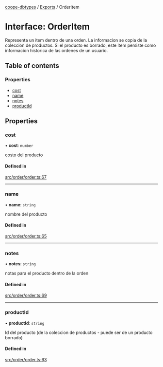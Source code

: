 [coope-dbtypes](../README.md) / [Exports](../modules.md) / OrderItem

# Interface: OrderItem

Representa un item dentro de una orden.  La informacion se copia de la
coleccion de productos.  Si el producto es borrado, este item persiste
como informacion historica de las ordenes de un usuario.

## Table of contents

### Properties

- [cost](OrderItem.md#cost)
- [name](OrderItem.md#name)
- [notes](OrderItem.md#notes)
- [productId](OrderItem.md#productid)

## Properties

### cost

• **cost**: `number`

costo del producto

#### Defined in

[src/order/order.ts:67](https://github.com/UCR-Labs/Coope-dbtypes/blob/eb93fee/src/order/order.ts#L67)

___

### name

• **name**: `string`

nombre del producto

#### Defined in

[src/order/order.ts:65](https://github.com/UCR-Labs/Coope-dbtypes/blob/eb93fee/src/order/order.ts#L65)

___

### notes

• **notes**: `string`

notas para el producto dentro de la orden

#### Defined in

[src/order/order.ts:69](https://github.com/UCR-Labs/Coope-dbtypes/blob/eb93fee/src/order/order.ts#L69)

___

### productId

• **productId**: `string`

Id del producto (de la coleccion de productos - puede ser de un producto borrado)

#### Defined in

[src/order/order.ts:63](https://github.com/UCR-Labs/Coope-dbtypes/blob/eb93fee/src/order/order.ts#L63)
